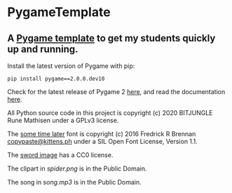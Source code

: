 # PygameTemplate

## A [Pygame template](https://github.com/bitjungle/PygameTemplate/blob/master/pygame-template.py) to get my students quickly up and running. 

Install the latest version of Pygame with pip:

    pip install pygame==2.0.0.dev10

Check for the latest release of Pygame 2 [here](https://github.com/pygame/pygame/releases), and read the documentation [here](https://www.pygame.org/docs/).

All Python source code in this project is copyright (c) 2020 BITJUNGLE Rune Mathisen under a GPLv3 license.

The [some time later](https://github.com/ctrlcctrlv/some-time-later) font is copyright (c) 2016 Fredrick R Brennan <copypaste@kittens.ph> under a SIL Open Font License, Version 1.1.

The [sword image](https://www.cursor.cc/?action=icon&file_id=20160) has a CC0 license.

The clipart in *spider.png* is in the Public Domain.

The song in *song.mp3* is in the Public Domain.
